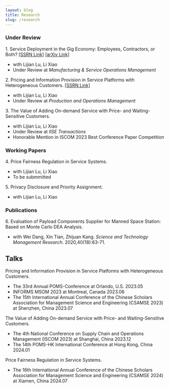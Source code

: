```yaml
---
layout: blog
title: Research
slug: /research
---
```


### Under Review
<p>
  1. Service Deployment in the Gig Economy: Employees, Contractors, or Both? <a href="https://papers.ssrn.com/sol3/papers.cfm?abstract_id=4616847">[SSRN Link]</a> <a href="https://arxiv.org/abs/2411.06793">[arXiv Link]</a> 
</p>
  <ul>
    <li>with Lijian Lu, Li Xiao</li>
    <li>Under Review at <em>Manufacturing & Service Operations Management</em></li>
  </ul>


<p>
  2. Pricing and Information Provision in Service Platforms with Heterogeneous Customers. <a href="https://papers.ssrn.com/sol3/papers.cfm?abstract_id=5013751">[SSRN Link]</a> 
</p>
  <ul>
    <li>with Lijian Lu, Li Xiao</li>
    <li>Under Review at <em>Production and Operations Management</em> </li>
  </ul>


<p>
  3. The Value of Adding On-demand Service with Price- and Waiting-Sensitive Customers. 
</p>
  <ul>
    <li>with Lijian Lu, Li Xiao</li>
    <li>Under Review at <em>IISE Transactions</em></li>
    <li>Honorable Mention in ISCOM 2023 Best Conference Paper Competition</li>
  </ul>


### Working Papers
<p>
  4. Price Fairness Regulation in Service Systems.
</p>
  <ul>
    <li>with Lijian Lu, Li Xiao  </li>
    <li>To be submmitted</li>
  </ul>

<p>
5. Privacy Disclosure and Priority Assignment.</p>
<ul>
<li>with Lijian Lu, Li Xiao</li>
</ul>
  
### Publications
<p>
  6. Evaluation of Payload Components Supplier for Manned Space Station: Based on Monte Carlo DEA Analysis.
</p>
  <ul>
    <li>with Wei Dang, Xin Tian, Zhijuan Kang. <em>Science and Technology Management Research</em>. 2020,40(18):63-71.</li>
  </ul>

## Talks
<p> Pricing and Information Provision in Service Platforms with Heterogeneous Customers. </p>
<ul>
  <li>The 33rd Annual POMS-Conference at Orlando, U.S. 2023.05</li>
  <li>INFORMS MSOM 2023 at Montreal, Canada  2023.06</li>
  <li>The 15th International Annual Conference of the Chinese Scholars Association for Management Science and Engineering (CSAMSE 2023) at Shenzhen, China  2023.07 </li>
</ul>

<p>The Value of Adding On-demand Service with Price- and Waiting-Sensitive Customers. </p>
<ul>
  <li>The 4th National Conference on Supply Chain and Operations Management (ISCOM 2023) at Shanghai, China  2023.12  </li>
  <li> The 14th POMS-HK International Conference at Hong Kong, China  2024.01 </li>
</ul>

<p>
Price Fairness Regulation in Service Systems.
</p>
<ul>
<li> The 16th International Annual Conference of the Chinese Scholars Association for Management Science and Engineering (CSAMSE 2024) at Xiamen, China  2024.07  </li> 
</ul>


